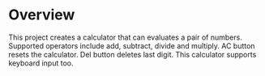 # Overview

This project creates a calculator that can evaluates a pair of numbers. Supported operators include add, subtract, divide and multiply. AC button resets the calculator. Del button deletes last digit. This calculator supports keyboard input too.